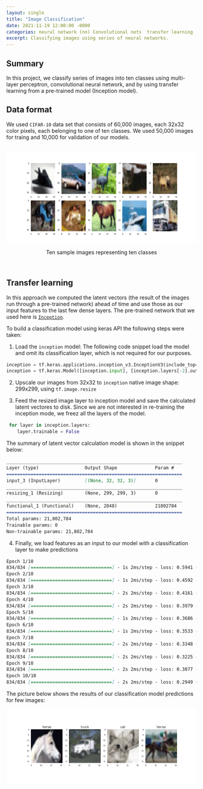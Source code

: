 ```yaml
---
layout: single
title: "Image Classification"
date: 2021-11-19 12:00:00 -0000
categories: neural network (nn) Convolutional nets  transfer learning  
excerpt: Classifying images using series of neural networks. 
---
```


## Summary
In this project, we classify series of images into ten classes using multi-layer perceptron, convolutional neural network, and by using transfer learning from a pre-trained model (Inception model).


## Data format
We used `CIFAR-10` data set that consists of 60,000 images, each 32x32 color pixels, each belonging to one of ten classes. We used 50,000 images for traing and 10,000 for validation of our models. 

<br>
 
 <div align="center">
  <img src="/assets/images/blogs/ten_classes.png" width="600px" height="240" alt="Photo of a lighthouse.">
  <p>Ten sample images representing ten classes</p>
 </div>

<br>

## Transfer learning 
In this approach we computed the latent vectors (the result of the images run through a pre-trained network) ahead of time and use those as our input features to the last few dense layers. The pre-trained network that we used here is [`Inception`](https://keras.io/applications/). 

To build a classification model using keras API the following steps were taken:
1. Load the `inception` model:
  The following code snippet load the model and omit its classification layer, which is not required for our purposes. 
  ```python
  inception = tf.keras.applications.inception_v3.InceptionV3(include_top=True, input_shape=(299, 299, 3))
  inception = tf.keras.Model([inception.input], [inception.layers[-2].output]) # manually discard prediction layer
  ```
2. Upscale our images from 32x32 to `inception` native image shape: 299x299, using `tf.image.resize`

3. Feed the resized image layer to inception model and save the calculated latent vectores to disk. Since we are not interested in re-training the inception mode, we freez all the layers of the model.


```python
 for layer in inception.layers:
    layer.trainable = False  
``` 
The summary of latent vector calculation model is shown in the snippet below:

```markdown
_________________________________________________________________
Layer (type)                 Output Shape              Param #   
=================================================================
input_3 (InputLayer)         [(None, 32, 32, 3)]       0         
_________________________________________________________________
resizing_1 (Resizing)        (None, 299, 299, 3)       0         
_________________________________________________________________
functional_1 (Functional)    (None, 2048)              21802784  
=================================================================
Total params: 21,802,784
Trainable params: 0
Non-trainable params: 21,802,784
```

4. Finally, we load features as an input to our model with a classification layer to make predictions

```markdown
Epoch 1/10
834/834 [==============================] - 1s 2ms/step - loss: 0.5941 - accuracy: 0.7976
Epoch 2/10
834/834 [==============================] - 1s 2ms/step - loss: 0.4592 - accuracy: 0.8406
Epoch 3/10
834/834 [==============================] - 2s 2ms/step - loss: 0.4161 - accuracy: 0.8552
Epoch 4/10
834/834 [==============================] - 2s 2ms/step - loss: 0.3979 - accuracy: 0.8605
Epoch 5/10
834/834 [==============================] - 1s 2ms/step - loss: 0.3686 - accuracy: 0.8704
Epoch 6/10
834/834 [==============================] - 1s 2ms/step - loss: 0.3533 - accuracy: 0.8754
Epoch 7/10
834/834 [==============================] - 2s 2ms/step - loss: 0.3348 - accuracy: 0.8822
Epoch 8/10
834/834 [==============================] - 2s 2ms/step - loss: 0.3225 - accuracy: 0.8843
Epoch 9/10
834/834 [==============================] - 2s 2ms/step - loss: 0.3077 - accuracy: 0.8901
Epoch 10/10
834/834 [==============================] - 2s 2ms/step - loss: 0.2949 - accuracy: 0.8935
```
 
The picture below shows the results of our classification model predictions for few images:

<div align="center">
  <img src="/assets/images/blogs/pred_labels.png" width="500px" height="200" alt="Photo of a lighthouse.">
</div>
